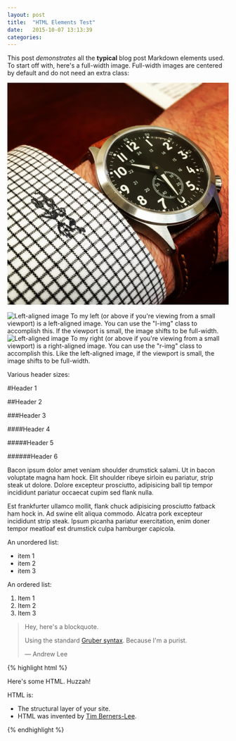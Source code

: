 ```yaml
---
layout: post
title:  "HTML Elements Test"
date:   2015-10-07 13:13:39
categories:
---
```

This post _demonstrates_ all the **typical** blog post Markdown elements used. To start off with, here's a full-width image. Full-width images are centered by default and do not need an extra class:

![Example Image](/assets/images/Maratac-Pilot-Mid-wrist.jpg "Example Image") 

<img src="/assets/images/left-example-image.jpg" alt="Left-aligned image" class="l-img">
To my left (or above if you're viewing from a small viewport) is a left-aligned image. You can use the "l-img" class to accomplish this. If the viewport is small, the image shifts to be full-width.

<img src="/assets/images/right-example-image.jpg" alt="Left-aligned image" class="r-img">
To my right (or above if you're viewing from a small viewport) is a right-aligned image. You can use the "r-img" class to accomplish this. Like the left-aligned image, if the viewport is small, the image shifts to be full-width.

Various header sizes:

#Header 1

##Header 2

###Header 3

####Header 4

#####Header 5

######Header 6

Bacon ipsum dolor amet veniam shoulder drumstick salami. Ut in bacon voluptate magna ham hock. Elit shoulder ribeye sirloin eu pariatur, strip steak ut dolore. Dolore excepteur prosciutto, adipisicing ball tip tempor incididunt pariatur occaecat cupim sed flank nulla.

Est frankfurter ullamco mollit, flank chuck adipisicing prosciutto fatback ham hock in. Ad swine elit aliqua commodo. Alcatra pork excepteur incididunt strip steak. Ipsum picanha pariatur exercitation, enim doner tempor meatloaf est drumstick culpa hamburger capicola.

An unordered list:

- item 1
- item 2
- item 3

An ordered list:

1. Item 1
2. Item 2
3. Item 3

> Hey, here's a blockquote.
>
> Using the standard [Gruber syntax](https://daringfireball.net/projects/markdown/basics). Because I'm a purist.
>
> &#8212; Andrew Lee

{% highlight html %}
<!-- Here's some sample HTML code: -->
<div class="a-class">
    <p>Here's some HTML. Huzzah!</p>
    <p>HTML is:</p>
    <ul>
        <li>The structural layer of your site.</li>
        <li>HTML was invented by <a href="https://en.wikipedia.org/wiki/Tim_Berners-Lee">Tim Berners-Lee</a>.</li>
    </ul>
</div>
{% endhighlight %}


